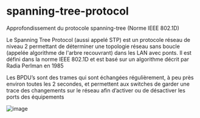 # spanning-tree-protocol
Approfondissement du protocole spanning-tree (Norme IEEE 802.1D)

Le Spanning Tree Protocol (aussi appelé STP) est un protocole réseau de niveau 2 permettant de déterminer une topologie réseau sans boucle (appelée algorithme de l'arbre recouvrant) dans les LAN avec ponts. Il est défini dans la norme IEEE 802.1D et est basé sur un algorithme décrit par Radia Perlman en 1985

Les BPDU’s sont des trames qui sont échangées régulièrement, à peu près environ toutes les 2 secondes, et permettent aux switches de garder une trace des changements sur le réseau afin d’activer ou de désactiver les ports des équipements

![image](https://user-images.githubusercontent.com/83721477/163803182-89b02ada-d7f2-47f6-979a-4feb68bfb33b.png)
